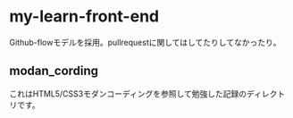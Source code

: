 # my-learn-front-end
Github-flowモデルを採用。pullrequestに関してはしてたりしてなかったり。
## modan_cording
これはHTML5/CSS3モダンコーディングを参照して勉強した記録のディレクトリです。